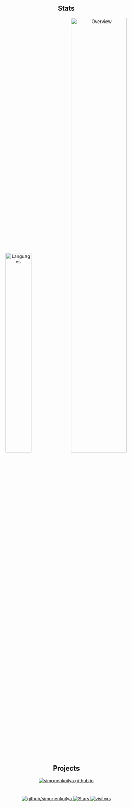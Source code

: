 <h2 align="center"> Stats </h2>
<p align="center">
  <img src="https://github-readme-stats.vercel.app/api/top-langs/?username=simonenkoilya&langs_count=8&layout=compact&theme=light&hide_border=true&bg_color=0000&text_color=666666" width=40% alt="Languages">

  <img src="https://github-readme-stats.vercel.app/api?username=simonenkoilya&amp;show_icons=true&amp;theme=light&amp;card_width=50&amp;include_all_commits=true&amp;count_private=true&amp;hide_title=true&amp;hide_border=true&amp;bg_color=0000&amp;text_color=666666" width=59% alt="Overview">
</p>


<h2 align="center"> Projects </h2>
<p align="center">
  <a href="https://github.com/simonenkoilya/simonenkoilya.github.io">
    <img src="https://github-readme-stats.vercel.app/api/pin/?username=simonenkoilya&amp;repo=simonenkoilya.github.io&amp;hide_border=true&amp;bg_color=0000&amp;text_color=666666" alt="simonenkoilya.github.io">
  </a>
</p>


#
<p align="center">
  <a href="https://discord.gg/2j5sNpVvxv">
    <img src="https://img.shields.io/discord/824727565948157963?label=Discord&amp;logo=discord&amp;logoColor=ffffff&amp;labelColor=7289DA&amp;color=2c2f33" alt="github/simonenkoilya"/>
  </a>

  <a href="https://github.com/simonenkoilya?tab=repositories&amp;q=&amp;type=source&amp;language=&amp;sort=stargazers">
    <img src="https://img.shields.io/github/stars/simonenkoilya?affiliations=OWNER&amp;color=yellow&amp;label=Stars&amp;logo=Github&amp;style=flat" alt="Stars">
  </a>
  <a href="">
    <img src="https://visitor-badge.glitch.me/badge?page_id=simonenkoilya&left_color=gray&right_color=blue" alt="visitors">
  </a>
</p>
